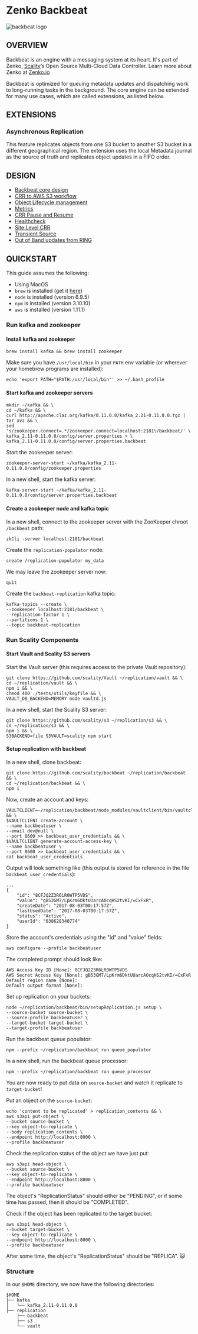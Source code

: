 # Zenko Backbeat

![backbeat logo](res/backbeat-logo.png)

## OVERVIEW

Backbeat is an engine with a messaging system at its heart.
It's part of Zenko, [Scality](http://www.scality.com/)’s
Open Source Multi-Cloud Data Controller.
Learn more about Zenko at [Zenko.io](http://www.zenko.io/)

Backbeat is optimized for queuing metadata updates and dispatching work
to long-running tasks in the background.
The core engine can be extended for many use cases,
which are called extensions, as listed below.

## EXTENSIONS

### Asynchronous Replication

This feature replicates objects from one S3 bucket to another S3
bucket in a different geographical region. The extension uses the
local Metadata journal as the source of truth and replicates object
updates in a FIFO order.

## DESIGN

- [Backbeat core design](/DESIGN.md)
- [CRR to AWS S3 workflow](/docs/crr-to-aws-s3.md)
- [Object Lifecycle management](/docs/lifecycle.md)
- [Metrics](/docs/metrics.md)
- [CRR Pause and Resume](/docs/pause-resume.md)
- [Healthcheck](/docs/healthcheck.md)
- [Site Level CRR](/docs/site-level-crr.md)
- [Transient Source](/docs/transient-crr-source.md)
- [Out of Band updates from RING](/docs/oob-s3-ring.md)

## QUICKSTART

This guide assumes the following:

* Using MacOS
* `brew` is installed (get it [here](https://brew.sh/))
* `node` is installed (version 6.9.5)
* `npm` is installed (version 3.10.10)
* `aws` is installed (version 1.11.1)

### Run kafka and zookeeper

#### Install kafka and zookeeper

```
brew install kafka && brew install zookeeper
```

Make sure you have `/usr/local/bin` in your `PATH` env variable (or wherever
your homebrew programs are installed):

```
echo 'export PATH="$PATH:/usr/local/bin"' >> ~/.bash_profile
```

#### Start kafka and zookeeper servers

```
mkdir ~/kafka && \
cd ~/kafka && \
curl http://apache.claz.org/kafka/0.11.0.0/kafka_2.11-0.11.0.0.tgz | tar xvz && \
sed 's/zookeeper.connect=.*/zookeeper.connect=localhost:2181\/backbeat/' \
kafka_2.11-0.11.0.0/config/server.properties > \
kafka_2.11-0.11.0.0/config/server.properties.backbeat
```

Start the zookeeper server:

```
zookeeper-server-start ~/kafka/kafka_2.11-0.11.0.0/config/zookeeper.properties
```

In a new shell, start the kafka server:

```
kafka-server-start ~/kafka/kafka_2.11-0.11.0.0/config/server.properties.backbeat
```

#### Create a zookeeper node and kafka topic

In a new shell, connect to the zookeeper server with the ZooKeeper chroot
`/backbeat` path:

```
zkCli -server localhost:2181/backbeat
```

Create the `replication-populator` node:

```
create /replication-populator my_data
```

We may leave the zookeeper server now:

```
quit
```

Create the `backbeat-replication` kafka topic:

```
kafka-topics --create \
--zookeeper localhost:2181/backbeat \
--replication-factor 1 \
--partitions 1 \
--topic backbeat-replication
```

### Run Scality Components

#### Start Vault and Scality S3 servers

Start the Vault server (this requires access to the private Vault repository):

```
git clone https://github.com/scality/Vault ~/replication/vault && \
cd ~/replication/vault && \
npm i && \
chmod 400 ./tests/utils/keyfile && \
VAULT_DB_BACKEND=MEMORY node vaultd.js
```

In a new shell, start the Scality S3 server:

```
git clone https://github.com/scality/s3 ~/replication/s3 && \
cd ~/replication/s3 && \
npm i && \
S3BACKEND=file S3VAULT=scality npm start
```

#### Setup replication with backbeat

In a new shell, clone backbeat:

```
git clone https://github.com/scality/backbeat ~/replication/backbeat && \
cd ~/replication/backbeat && \
npm i
```

Now, create an account and keys:

```
VAULTCLIENT=~/replication/backbeat/node_modules/vaultclient/bin/vaultclient && \
$VAULTCLIENT create-account \
--name backbeatuser \
--email dev@null \
--port 8600 >> backbeat_user_credentials && \
$VAULTCLIENT generate-account-access-key \
--name backbeatuser \
--port 8600 >> backbeat_user_credentials && \
cat backbeat_user_credentials
```

Output will look something like (this output is stored for reference in the file
`backbeat_user_credentials`):

```
...
{
    "id": "8CFJQ2Z3R6LR0WTP5VDS",
    "value": "gB53GM7/LpKrm6DktUUarcAOcqHS2tvKI/=CxFxR",
    "createDate": "2017-08-03T00:17:57Z",
    "lastUsedDate": "2017-08-03T00:17:57Z",
    "status": "Active",
    "userId": "038628340774"
}
```

Store the account's credentials using the "id" and "value" fields:

```
aws configure --profile backbeatuser
```

The completed prompt should look like:

```
AWS Access Key ID [None]: 8CFJQ2Z3R6LR0WTP5VDS
AWS Secret Access Key [None]: gB53GM7/LpKrm6DktUUarcAOcqHS2tvKI/=CxFxR
Default region name [None]:
Default output format [None]:
```

Set up replication on your buckets:

```
node ~/replication/backbeat/bin/setupReplication.js setup \
--source-bucket source-bucket \
--source-profile backbeatuser \
--target-bucket target-bucket \
--target-profile backbeatuser
```

Run the backbeat queue populator:

```
npm --prefix ~/replication/backbeat run queue_populator
```

In a new shell, run the backbeat queue processor:

```
npm --prefix ~/replication/backbeat run queue_processor
```

You are now ready to put data on `source-bucket` and watch it replicate to
`target-bucket`!

Put an object on the `source-bucket`:

```
echo 'content to be replicated' > replication_contents && \
aws s3api put-object \
--bucket source-bucket \
--key object-to-replicate \
--body replication_contents \
--endpoint http://localhost:8000 \
--profile backbeatuser
```

Check the replication status of the object we have just put:

```
aws s3api head-object \
--bucket source-bucket \
--key object-to-replicate \
--endpoint http://localhost:8000 \
--profile backbeatuser
```

The object's "ReplicationStatus" should either be "PENDING", or if some time has
passed, then it should be "COMPLETED".

Check if the object has been replicated to the target bucket:

```
aws s3api head-object \
--bucket target-bucket \
--key object-to-replicate \
--endpoint http://localhost:8000 \
--profile backbeatuser
```

After some time, the object's "ReplicationStatus" should be "REPLICA".
:smiley_cat:

### Structure

In our `$HOME` directory, we now have the following directories:

```
$HOME
├── kafka
│   └── kafka_2.11-0.11.0.0
├── replication
    ├── backbeat
    ├── s3
    └── vault
```

[badgepriv]: http://ci.ironmann.io/gh/scality/backbeat.svg?style=svg&circle-token=32e5dfd968e673450c44f0a255d1a812bae9b00c
[badgepub]: https://circleci.com/gh/scality/backbeat.svg?style=svg
